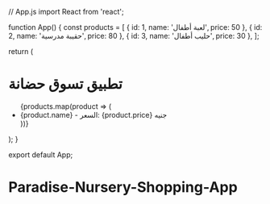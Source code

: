 // App.js
import React from 'react';

function App() {
  const products = [
    { id: 1, name: 'لعبة أطفال', price: 50 },
    { id: 2, name: 'حقيبة مدرسية', price: 80 },
    { id: 3, name: 'حليب أطفال', price: 30 },
  ];

  return (
    <div>
      <h1>تطبيق تسوق حضانة</h1>
      <ul>
        {products.map(product => (
          <li key={product.id}>
            {product.name} - السعر: {product.price} جنيه
          </li>
        ))}
      </ul>
    </div>
  );
}

export default App;
# Paradise-Nursery-Shopping-App
